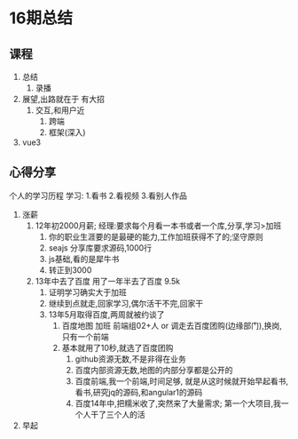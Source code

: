# 16期总结
## 课程
1. 总结
    1. 录播
2. 展望,出路就在于 有大招
    1. 交互,和用户近
        1. 跨端
        2. 框架(深入)
2. vue3

## 心得分享
个人的学习历程
学习: 1.看书 2.看视频 3.看别人作品
1. 涨薪
    1. 12年初2000月薪; 经理:要求每个月看一本书或者一个库,分享,学习>加班
        1. 你的职业生涯要的是最硬的能力,工作加班获得不了的;坚守原则
        2. seajs 分享库要求源码,1000行
        3. js基础,看的是犀牛书
        4. 转正到3000
    2. 13年中去了百度 用了一年半去了百度 9.5k
        1. 证明学习确实大于加班
        2. 继续到点就走,回家学习,偶尔活干不完,回家干
        3. 13年5月取得百度,两周就被约谈了
            1. 百度地图 加班 前端组02+人 or 调走去百度团购(边缘部门),换岗, 只有一个前端
            2. 基本就用了10秒,就选了百度团购
                1. github资源无数,不是非得在业务
                2. 百度内部资源无数,地图的内部分享都是公开的
                3. 百度前端,我一个前端,时间足够, 就是从这时候就开始早起看书, 看书,研究jq的源码,和angular1的源码
                4. 百度14年中,把糯米收了,突然来了大量需求; 第一个大项目,我一个人干了三个人的活
2. 早起